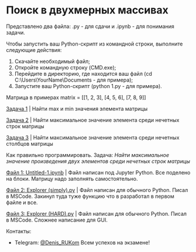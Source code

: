 # Поиск в двухмерных массивах

Представлено два файла: .py - для сдачи и .ipynb - для понимания задачи.

Чтобы запустить ваш Python-скрипт из командной строки, выполните следующие действия:
1. Скачайте необходимый файл;
2. Откройте командную строку (CMD.exe);
3. Перейдите в директорию, где находится ваш файл (cd C:\Users\YourName\Documents - для примера);
4. Запустите ваш Python-скрипт (python 1.py - для примера).

Матрица в примерах matrix = [[1, 2, 3], [4, 5, 6], [7, 8, 9]]

[Задача 1](https://github.com/DenisPodvalenchuk/help/blob/main/1.ipynb) | Найти max и min значения элемента матрицы

[Задача 2](https://github.com/DenisPodvalenchuk/help/blob/main/2.ipynb) | Найти максимальное значение элемента среди нечетных строк матрицы

[Задача 3](https://github.com/DenisPodvalenchuk/help/blob/main/3.ipynb) | Найти максимальное значение элемента среди нечетных столбцов матрицы




Как правильно программировать. Задача: *Найти максимальное значение произведения двух элементов среди нечетных строк матрицы*

[Файл 1: Untitled-1.ipynb](https://github.com/DenisPodvalenchuk/help/blob/main/Untitled-1.ipynb) | Файл написан под Jupyter Python. Все поделено на блоки. Матрицу надо заполнять самостоятельно.

[Файл 2: Explorer (simply).py](https://github.com/DenisPodvalenchuk/help/blob/main/Explorer%20(simply).py) | Файл написан для обычного Python. Писал в MSCode. Закинул туда туже функцию что в разработал в первом файле и все.

[Файл 3: Explorer (HARD).py](https://github.com/DenisPodvalenchuk/help/blob/main/Explorer%20(HARD).py) | Файл написан для обычного Python. Писал в MSCode. Сложнее написание для GUI.

Контакты:
* Telegram: [@Denis_RUKom](https://t.me/Denis_RUKom)
Всем успехов на экзамене! 
